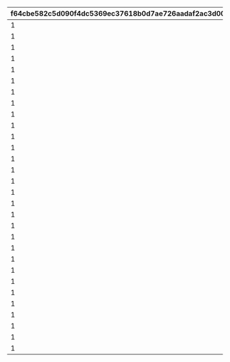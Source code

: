|f64cbe582c5d090f4dc5369ec37618b0d7ae726aadaf2ac3d003c086dda6c64e|a1fed0fa59ffce1a8772bbecfcc3d0301b660c53f5b6ae78008b6c603076fca3|8894e0911e52a2d81f585ecf5ca1fc965d50dc4a34f310dff56ef50bc11573c7|295887ce008be7ab509cfe0fcd2de75a0375b27dd6806e60cee1ec394e28c1ef|d6c8d586b3b016a3e128e1f21ae02aa11cdfd687be9b908f7a7b98b80c27b3b3|bc013d820ab1ef8194e630474f0788e4941d77b38f0c2eb1cf3a2a67f8e4700e|85fb93270f7cde58c0d15cffbc773882bfbeaa5072dc260cd3da6ea7454a93c4|f076bf6cb64c94f695bc1699eb27a79c57bd221205007c268aa088bf464615aa|e0ac4101bd9489998b2ad2638ebc7bb7d3178ee7f4563d72ddec4cf9659da91d|9d1378e4569f0b0069770a61dd32d5cf6a3cfbbf866f9a460852466ebdff01d1|369d701b9d820cfe464e6c9bff6086b0fc1f97736404717c69d3f2ac6a27ac73|78ed938a35efb6ada44096c07b9ac76f28a6a4f36dd7390944826aeb57937419|213d33d564b84dd7a056b3e034f0d7f0a746b574e93d97ad590e7316c5f46293|1b5b67f3acd34cc043be7a4ef8652120de93bbfd7cdbbae20c7ca2de3b4f8f30|373312245ae8e0daf5f97418ca1ed1fd81b4fa91ea16413a176a853519afca9f|babec39622f30c458ff21f0d4fa9cbd0854743e9ebfb8bc4c79e4ce2176950dc|ed848d17fc11a33ad6778c9305853bba6d1ad1097696e2cbddca41c8311e496a|071e81e5ff6a65974c95e18a1b768b3b42270db778bc469abac3eeffa0cddbb4|496fe2b63853db296470d1b53d281fdb6a968ff7181f1bbddeaed08906a4ccf8|
| --- | --- | --- | --- | --- | --- | --- | --- | --- | --- | --- | --- | --- | --- | --- | --- | --- | --- | --- |
|1|-60|5|10132|1|289||0|1|12|0|610132501|3|5.5|0|0|3|0|610132007|
|1|-60|5|10132|2|289||0|1|0|70|610132502|0|1.5|0|0|1|0|610132008|
|1|-60|5|10132|3|289||0|1|0|0|0|0|1.5|0|0|1|0|610132009|
|1|-50|5|10134|1|292||0|1.85|0|55|0|3|5.5|0|0|1|0|610134007|
|1|-50|5|10134|2|292||0|1.85|30|0|610134502|0|1.5|0|0|3|0|610134008|
|1|-50|5|10134|3|292||0|1.85|0|0|0|0|1.5|0|0|1|0|610134009|
|1|0|5|10136|1|295||0|1.1|0|0|610136501|3|5.5|0|600|2|0|610136007|
|1|-50|5|10136|2|295||0|1.5|0|84|0|0|1.5|0|0|1|0|610136008|
|1|-50|5|10136|3|295||0|1.5|0|0|0|0|1.5|0|0|1|0|610136009|
|1|0|5|10137|1|295||0|0.85|0|75|0|0|5.5|0|0|1|0|610137007|
|1|0|5|10137|2|295||0|0.85|0|50|0|0|1.5|0|0|1|0|610137008|
|1|0|5|10137|3|295||0|0.85|0|0|0|0|1.5|0|0|1|0|610137009|
|1|0|5|10140|1|298||0|1.4|0|77|0|3|5.5|0|0|1|0|610140007|
|1|0|5|10140|2|298||0|1.4|0|52|0|0|1.5|0|0|1|0|610140008|
|1|0|5|10140|3|298||0|1.4|0|0|0|0|1.5|0|0|1|0|610140009|
|1|-33|5|10142|1|301||0|1.45|0|76|0|3|5.5|0|0|1|0|610142007|
|1|-40|5|10142|2|301||0|1.23|0|0|610142502|3|1.5|0|600|2|0|610142008|
|1|-33|5|10142|3|301||0|1.45|0|0|0|0|1.5|0|0|1|0|610142009|
|1|-33|5|10144|1|304||0|1|0|65|0|3|5.5|0|0|1|0|610144007|
|1|-40|5|10144|2|304||0|0.85|0|0|610144502|3|1.5|0|600|2|0|610144008|
|1|-33|5|10144|3|304||0|1|0|0|0|0|1.5|0|0|1|0|610144009|
|1|-45|5|10146|1|307||0|0.87|0|0|610146501|3|5.5|0|600|2|0|610146007|
|1|-45|5|10146|2|307||0|1.18|0|58|0|0|1.5|0|0|1|0|610146008|
|1|-45|5|10146|3|307||0|1.18|0|0|0|0|1.5|0|0|1|0|610146009|
|1|-50|5|10148|1|310||0|1.4|0|0|610148501|3|5.5|0|600|2|0|610148007|
|1|-50|5|10148|2|310||0|1.7|0|68|0|0|1.5|0|0|1|0|610148008|
|1|-50|5|10148|3|310||0|1.7|0|0|0|0|1.5|0|0|1|0|610148009|
|1|-33|5|10150|1|313||0|1.35|0|71|0|3|5.5|0|0|1|0|610150007|
|1|-33|5|10150|2|313||0|1.35|0|50|0|3|1.5|0|0|1|0|610150008|
|1|-33|5|10150|3|313||0|1.35|0|0|0|0|1.5|0|0|1|0|610150009|